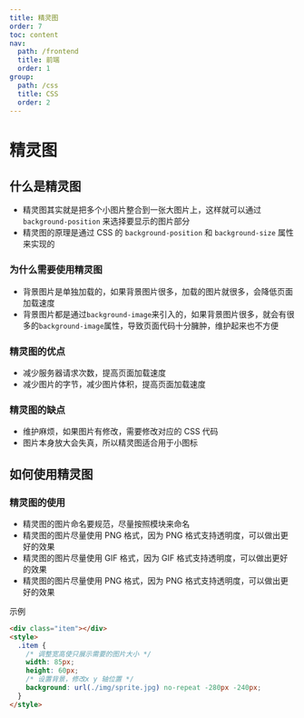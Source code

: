 ```yaml
---
title: 精灵图
order: 7
toc: content
nav:
  path: /frontend
  title: 前端
  order: 1
group:
  path: /css
  title: CSS
  order: 2
---
```


# 精灵图

## 什么是精灵图

- 精灵图其实就是把多个小图片整合到一张大图片上，这样就可以通过 `background-position` 来选择要显示的图片部分
- 精灵图的原理是通过 CSS 的 `background-position` 和 `background-size` 属性来实现的

### 为什么需要使用精灵图

- 背景图片是单独加载的，如果背景图片很多，加载的图片就很多，会降低页面加载速度
- 背景图片都是通过`background-image`来引入的，如果背景图片很多，就会有很多的`background-image`属性，导致页面代码十分臃肿，维护起来也不方便

### 精灵图的优点

- 减少服务器请求次数，提高页面加载速度
- 减少图片的字节，减少图片体积，提高页面加载速度

### 精灵图的缺点

- 维护麻烦，如果图片有修改，需要修改对应的 CSS 代码
- 图片本身放大会失真，所以精灵图适合用于小图标

## 如何使用精灵图

### 精灵图的使用

- 精灵图的图片命名要规范，尽量按照模块来命名
- 精灵图的图片尽量使用 PNG 格式，因为 PNG 格式支持透明度，可以做出更好的效果
- 精灵图的图片尽量使用 GIF 格式，因为 GIF 格式支持透明度，可以做出更好的效果
- 精灵图的图片尽量使用 PNG 格式，因为 PNG 格式支持透明度，可以做出更好的效果

示例

```html
<div class="item"></div>
<style>
  .item {
    /* 调整宽高使只展示需要的图片大小 */
    width: 85px;
    height: 60px;
    /* 设置背景，修改x y 轴位置 */
    background: url(./img/sprite.jpg) no-repeat -280px -240px;
  }
</style>
```

